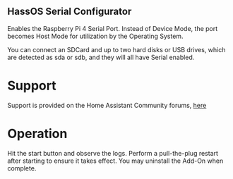 ## HassOS Serial Configurator
Enables the Raspberry Pi 4 Serial Port. Instead of Device Mode, the port becomes Host Mode for utilization by the Operating System.

You can connect an SDCard and up to two hard disks or USB drives, which are detected as sda or sdb, and they will all have Serial enabled. 

# Support
Support is provided on the Home Assistant Community forums, [here](https://community.home-assistant.io/t/add-on-hassos-serial-configurator/264169)

# Operation
Hit the start button and observe the logs. Perform a pull-the-plug restart after starting to ensure it takes effect.  You may uninstall the Add-On when complete. 
